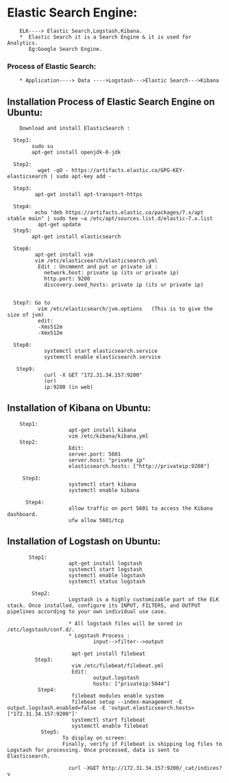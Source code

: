 # Elastic Search Engine:
        ELK----> Elastic Search,Logstash,Kibana.
        *  Elastic Search it is a Search Engine & it is used for Analytics.
           Eg:Google Search Engine.
           
### Process of Elastic Search:

        * Application----> Data ---->Logstash--->Elastic Search--->Kibana

## Installation Process of Elastic Search Engine on Ubuntu:

        Download and install ElasticSearch :
        
      Step1: 
            sudo su
            apt-get install openjdk-8-jdk
      
      Step2: 
              wget -qO - https://artifacts.elastic.co/GPG-KEY-elasticsearch | sudo apt-key add -
      
      Step3: 
             apt-get install apt-transport-https
      
      Step4:  
             echo "deb https://artifacts.elastic.co/packages/7.x/apt stable main" | sudo tee –a /etc/apt/sources.list.d/elastic-7.x.list
              apt-get update
      Step5: 
            apt-get install elasticsearch
      
      Step6: 
             apt-get install vim
             vim /etc/elasticsearch/elasticsearch.yml
              Edit : Uncmment and put ur private id :
                network.host: private ip (its ur private ip)
                http.port: 9200
                discovery.seed_hosts: private ip (its ur private ip)
             
      
      Step7: Go to 
              vim /etc/elasticsearch/jvm.options   (This is to give the size of jvm)
              edit:
              -Xms512m 
              -Xmx512m
              
      Step8:
                systemctl start elasticsearch.service
                systemctl enable elasticsearch.service
         
       Step9: 
                curl -X GET "172.31.34.157:9200" 
                (or)
                ip:9200 (in web)
                
                
   
## Installation of Kibana on Ubuntu:
        
        Step1:
                        apt-get install kibana
                        vim /etc/kibana/kibana.yml
        Step2:
                        Edit:
                        server.port: 5601
                        server.host: "private ip"
                        elasticsearch.hosts: ["http://privateip:9200"]
                
         Step3:
                        systemctl start kibana
                        systemctl enable kibana
                
          Step4:
                        allow traffic on port 5601 to access the Kibana dashboard.
                        ufw allow 5601/tcp
                
## Installation of Logstash on Ubuntu:

           Step1:
                        apt-get install logstash
                        systemctl start logstash
                        systemctl enable logstash
                        systemctl status logstash

            Step2:
                        Logstash is a highly customizable part of the ELK stack. Once installed, configure its INPUT, FILTERS, and OUTPUT                               pipelines according to your own individual use case.

                        * All logstash files will be sored in  /etc/logstash/conf.d/.
                        * Logstash Process :
                                input-->filter-->output

                         apt-get install filebeat
             Step3:
                         vim /etc/filebeat/filebeat.yml
                         Edit:
                                output.logstash
                                hosts: ["privateip:5044"]
              Step4:
                         filebeat modules enable system
                         filebeat setup --index-management -E output.logstash.enabled=false -E 'output.elasticsearch.hosts=                                            ["172.31.34.157:9200"]'
                         systemctl start filebeat
                         systemctl enable filebeat
               Step5:
                      To display on screen:
                      Finally, verify if Filebeat is shipping log files to Logstash for processing. Once processed, data is sent to                                    Elasticsearch.
                      
                        curl -XGET http://172.31.34.157:9200/_cat/indices?v
                        
                         
                         
                         
                  
                 




       
             
